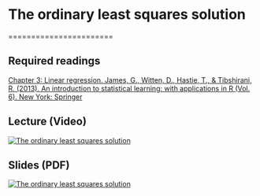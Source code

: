 # The ordinary least squares solution
=======================

## Required readings

[Chapter 3: Linear regression. James, G., Witten, D., Hastie, T., & Tibshirani, R. (2013). An introduction to statistical learning: with applications in R (Vol. 6). New York: Springer](https://link.springer.com/book/10.1007/978-1-0716-1418-1)

## Lecture (Video)

[![The ordinary least squares solution](../thumbnails/the-ordinary-least-squares-solution.jpeg)](https://youtu.be/xNHclbfe41A "The ordinary least squares solution")


## Slides (PDF)

[![The ordinary least squares solution](../thumbnails/the-ordinary-least-squares-solution.jpeg)](https://github.com/CoAxLab/Data-Explorations/blob/main/book/slides/ordinary-least-squares-solution.pdf "The ordinary least squares solution")
